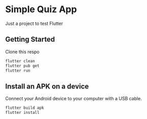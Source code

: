 # Simple Quiz App

Just a project to test Flutter

## Getting Started

Clone this respo
```bash
flutter clean
flutter pub get
flutter run
```

## Install an APK on a device

Connect your Android device to your computer with a USB cable.

```bash
flutter build apk
flutter install
```

